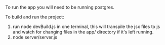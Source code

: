 To run the app you will need to be running postgres.

To build and run the project:
1. run node devBuild.js in one terminal, this will transpile the jsx files to js
    and watch for changing files in the app/ directory if it's left running.
2. node server/server.js
